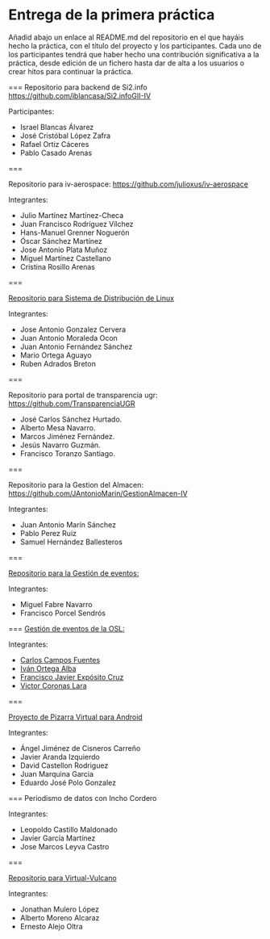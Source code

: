 # Entrega de la primera práctica

Añadid abajo un enlace al README.md del repositorio en el que hayáis hecho la práctica, con el título del proyecto y los participantes. Cada uno de los participantes tendrá que haber hecho una contribución significativa a la práctica, desde edición de un fichero hasta dar de alta a los usuarios o crear hitos para continuar la práctica. 


===
Repositorio para backend de Si2.info
https://github.com/iblancasa/Si2.infoGII-IV

Participantes:
+ Israel Blancas Álvarez
+ José Cristóbal López Zafra
+ Rafael Ortiz Cáceres
+ Pablo Casado Arenas

===

Repositorio para iv-aerospace: https://github.com/julioxus/iv-aerospace

Integrantes:

* Julio Martínez Martínez-Checa
* Juan Francisco Rodríguez Vílchez
* Hans-Manuel Grenner Noguerón
* Óscar Sánchez Martínez
* Jose Antonio Plata Muñoz
* Miguel Martínez Castellano
* Cristina Rosillo Arenas


===

[Repositorio para Sistema de Distribución de Linux](https://github.com/freeLinuxDistroDeployed)

Integrantes:

* Jose Antonio Gonzalez Cervera
* Juan Antonio Moraleda Ocon
* Juan Antonio Fernández Sánchez 
* Mario Ortega Aguayo
* Ruben Adrados Breton


===

Repositorio para portal de transparencia ugr: https://github.com/TransparenciaUGR
+ José Carlos Sánchez Hurtado. <br />
+ Alberto Mesa Navarro. <br />
+ Marcos Jiménez Fernández. <br />
+ Jesús Navarro Guzmán. <br />
+ Francisco Toranzo Santiago. <br />


===

Repositorio para la Gestion del Almacen: https://github.com/JAntonioMarin/GestionAlmacen-IV

Integrantes:
+ Juan Antonio Marín Sánchez
+ Pablo Perez Ruiz
+ Samuel Hernández Ballesteros

===

[Repositorio para la Gestión de eventos:](https://github.com/miguelfabre/Proyecto)

Integrantes:
+ Miguel Fabre Navarro
+ Francisco Porcel Sendrós

===
[Gestión de eventos de la OSL:](https://github.com/OSL-Students-Developers/gestor-de-eventos)

Integrantes:

+ [Carlos Campos Fuentes](http://github.com/ccamposfuentes)
+ [Iván Ortega Alba](http://github.com/ivanortegaalba)
+ [Francisco Javier Expósito Cruz](http://github.com/franexposito)
+ [Victor Coronas Lara](http://github.com/VictorCoronas)

===

[Proyecto de Pizarra Virtual para Android](https://github.com/IV-2014/VirtualBoard.git)


Integrantes:

+ Ángel Jiménez de Cisneros Carreño
+ Javier Aranda Izquierdo
+ David Castellon Rodriguez
+ Juan Marquina Garcia
+ Eduardo José Polo Gonzalez

===
Periodismo de datos con Incho Cordero

Integrantes:

+ Leopoldo Castillo Maldonado
+ Javier García Martínez
+ Jose Marcos Leyva Castro

===

[Repositorio para Virtual-Vulcano](https://github.com/ernestoalejo/virtual-vulcano)

Integrantes:

+ Jonathan Mulero López
+ Alberto Moreno Alcaraz
+ Ernesto Alejo Oltra
